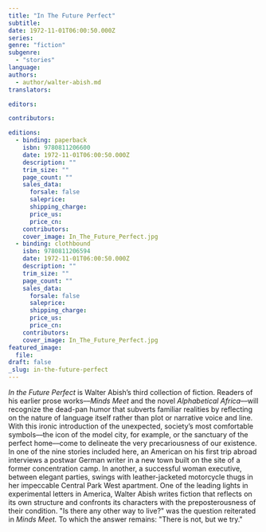 ```yaml
---
title: "In The Future Perfect"
subtitle:
date: 1972-11-01T06:00:50.000Z
series:
genre: "fiction"
subgenre:
  - "stories"
language:
authors:
  - author/walter-abish.md
translators:

editors:

contributors:

editions:
  - binding: paperback
    isbn: 9780811206600
    date: 1972-11-01T06:00:50.000Z
    description: ""
    trim_size: ""
    page_count: ""
    sales_data:
      forsale: false
      saleprice:
      shipping_charge:
      price_us:
      price_cn:
    contributors:
    cover_image: In_The_Future_Perfect.jpg
  - binding: clothbound
    isbn: 9780811206594
    date: 1972-11-01T06:00:50.000Z
    description: ""
    trim_size: ""
    page_count: ""
    sales_data:
      forsale: false
      saleprice:
      shipping_charge:
      price_us:
      price_cn:
    contributors:
    cover_image: In_The_Future_Perfect.jpg
featured_image:
  file:
draft: false
_slug: in-the-future-perfect
---
```


_In the Future Perfect_ is Walter Abish’s third collection of fiction. Readers of his earlier prose works––_Minds Meet_ and the novel _Alphabetical Africa_––will recognize the dead-pan humor that subverts familiar realities by reflecting on the nature of language itself rather than plot or narrative voice and line. With this ironic introduction of the unexpected, society’s most comfortable symbols––the icon of the model city, for example, or the sanctuary of the perfect home––come to delineate the very precariousness of our existence. In one of the nine stories included here, an American on his first trip abroad interviews a postwar German writer in a new town built on the site of a former concentration camp. In another, a successful woman executive, between elegant parties, swings with leather-jacketed motorcycle thugs in her impeccable Central Park West apartment. One of the leading lights in experimental letters in America, Walter Abish writes fiction that reflects on its own structure and confronts its characters with the preposterousness of their condition. "Is there any other way to live?" was the question reiterated in _Minds Meet._ To which the answer remains: "There is not, but we try."

